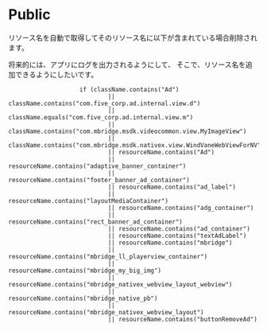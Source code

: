 # Public
リソース名を自動で取得してそのリソース名に以下が含まれている場合削除されます。

将来的には、アプリにログを出力されるようにして、
そこで、リソース名を追加できるようにしたいです。

                        if (className.contains("Ad")
                                || className.contains("com.five_corp.ad.internal.view.d")
                                || className.equals("com.five_corp.ad.internal.view.m")
                                || className.contains("com.mbridge.msdk.videocommon.view.MyImageView")
                                || className.contains("com.mbridge.msdk.nativex.view.WindVaneWebViewForNV")
                                || resourceName.contains("Ad")
                                || resourceName.contains("adaptive_banner_container")
                                || resourceName.contains("footer_banner_ad_container")
                                || resourceName.contains("ad_label")
                                || resourceName.contains("layoutMediaContainer")
                                || resourceName.contains("adg_container")
                                || resourceName.contains("rect_banner_ad_container")
                                || resourceName.contains("ad_container")
                                || resourceName.contains("textAdLabel")
                                || resourceName.contains("mbridge")
                                || resourceName.contains("mbridge_ll_playerview_container")
                                || resourceName.contains("mbridge_my_big_img")
                                || resourceName.contains("mbridge_nativex_webview_layout_webview")
                                || resourceName.contains("mbridge_native_pb")
                                || resourceName.contains("mbridge_nativex_webview_layout")
                                || resourceName.contains("buttonRemoveAd")
